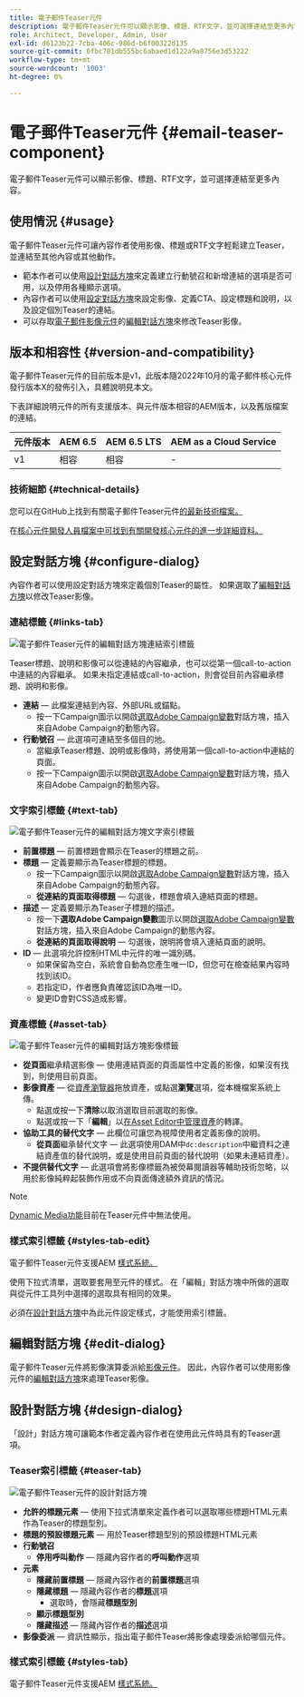```yaml
---
title: 電子郵件Teaser元件
description: 電子郵件Teaser元件可以顯示影像、標題、RTF文字，並可選擇連結至更多內容。
role: Architect, Developer, Admin, User
exl-id: d6123b22-7cba-406c-986d-b6f00322d135
source-git-commit: 6fbc781db555bc6abaed1d122a9a8756e3d53222
workflow-type: tm+mt
source-wordcount: '1003'
ht-degree: 0%

---
```



# 電子郵件Teaser元件 {#email-teaser-component}

電子郵件Teaser元件可以顯示影像、標題、RTF文字，並可選擇連結至更多內容。

## 使用情況 {#usage}

電子郵件Teaser元件可讓內容作者使用影像、標題或RTF文字輕鬆建立Teaser，並連結至其他內容或其他動作。

* 範本作者可以使用[設計對話方塊](#design-dialog)來定義建立行動號召和新增連結的選項是否可用，以及停用各種顯示選項。
* 內容作者可以使用[設定對話方塊](#configure-dialog)來設定影像、定義CTA、設定標題和說明，以及設定個別Teaser的連結。
* 可以存取[電子郵件影像元件](image.md)的[編輯對話方塊](image.md#edit-dialog)來修改Teaser影像。

## 版本和相容性 {#version-and-compatibility}

電子郵件Teaser元件的目前版本是v1，此版本隨2022年10月的電子郵件核心元件發行版本X的發佈引入，具體說明見本文。

下表詳細說明元件的所有支援版本、與元件版本相容的AEM版本，以及舊版檔案的連結。

| 元件版本 | AEM 6.5 | AEM 6.5 LTS | AEM as a Cloud Service  |
|---|---|---|---|
| v1 | 相容 | 相容 | - |

### 技術細節 {#technical-details}

您可以在GitHub上找到有關電子郵件Teaser元件[的最新技術檔案。](https://adobe.com/go/aem_cmp_tech_email_teaser_v1)

在[核心元件開發人員檔案中可找到有關開發核心元件的進一步詳細資料。](/help/developing/overview.md)

## 設定對話方塊 {#configure-dialog}

內容作者可以使用設定對話方塊來定義個別Teaser的屬性。 如果選取了[編輯對話方塊](#edit-dialog)以修改Teaser影像。

### 連結標籤 {#links-tab}

![電子郵件Teaser元件的編輯對話方塊連結索引標籤](/help/email/assets/email-teaser-edit-links.png)

Teaser標題、說明和影像可以從連結的內容繼承，也可以從第一個call-to-action中連結的內容繼承。 如果未指定連結或call-to-action，則會從目前內容繼承標題、說明和影像。

* **連結** — 此檔案連結到內容、外部URL或錨點。
   * 按一下Campaign圖示以開啟[選取Adobe Campaign變數](/help/email/campaign-variables.md)對話方塊，插入來自Adobe Campaign的動態內容。
* **行動號召** — 此選項可連結至多個目的地。
   * 當繼承Teaser標題、說明或影像時，將使用第一個call-to-action中連結的頁面。
   * 按一下Campaign圖示以開啟[選取Adobe Campaign變數](/help/email/campaign-variables.md)對話方塊，插入來自Adobe Campaign的動態內容。

### 文字索引標籤 {#text-tab}

![電子郵件Teaser元件的編輯對話方塊文字索引標籤](/help/email/assets/email-teaser-edit-text.png)

* **前置標題** — 前置標題會顯示在Teaser的標題之前。
* **標題** — 定義要顯示為Teaser標題的標題。
   * 按一下Campaign圖示以開啟[選取Adobe Campaign變數](/help/email/campaign-variables.md)對話方塊，插入來自Adobe Campaign的動態內容。
   * **從連結的頁面取得標題** — 勾選後，標題會填入連結頁面的標題。
* **描述** — 定義要顯示為Teaser子標題的描述。
   * 按一下&#x200B;**選取Adobe Campaign變數**&#x200B;圖示以開啟[選取Adobe Campaign變數](/help/email/campaign-variables.md)對話方塊，插入來自Adobe Campaign的動態內容。
   * **從連結的頁面取得說明** — 勾選後，說明將會填入連結頁面的說明。
* **ID** — 此選項允許控制HTML中元件的唯一識別碼。
   * 如果保留為空白，系統會自動為您產生唯一ID，但您可在檢查結果內容時找到該ID。
   * 若指定ID，作者應負責確認該ID為唯一ID。
   * 變更ID會對CSS造成影響。

### 資產標籤 {#asset-tab}

![電子郵件Teaser元件的編輯對話方塊影像標籤](/help/email/assets/email-teaser-edit-image.png)

* **從頁面**&#x200B;繼承精選影像 — 使用連結頁面的頁面屬性中定義的影像，如果沒有找到，則使用目前頁面。
* **影像資產** — 從[資產瀏覽器](https://experienceleague.adobe.com/docs/experience-manager-cloud-service/sites/authoring/fundamentals/environment-tools.html)拖放資產，或點選&#x200B;**瀏覽**&#x200B;選項，從本機檔案系統上傳。
   * 點選或按一下&#x200B;**清除**&#x200B;以取消選取目前選取的影像。
   * 點選或按一下「**編輯**」以[在Asset Editor中管理資產](https://experienceleague.adobe.com/docs/experience-manager-cloud-service/assets/manage/manage-digital-assets.html)的轉譯。
* **協助工具的替代文字** — 此欄位可讓您為視障使用者定義影像的說明。
   * **從頁面**&#x200B;繼承替代文字 — 此選項使用DAM中`dc:description`中繼資料之連結資產值的替代說明，或是使用目前頁面的替代說明（如果未連結資產）。
* **不提供替代文字** — 此選項會將影像標籤為被熒幕閱讀器等輔助技術忽略，以用於影像純粹起裝飾作用或不向頁面傳達額外資訊的情況。

>[!NOTE]
>
>[Dynamic Media功能](image.md#dynamic-media)目前在Teaser元件中無法使用。

### 樣式索引標籤 {#styles-tab-edit}

電子郵件Teaser元件支援AEM [樣式系統。](/help/get-started/authoring.md#component-styling)

使用下拉式清單，選取要套用至元件的樣式。 在「編輯」對話方塊中所做的選取與從元件工具列中選擇的選取具有相同的效果。

必須在[設計對話方塊](#design-dialog)中為此元件設定樣式，才能使用索引標籤。

## 編輯對話方塊 {#edit-dialog}

電子郵件Teaser元件將影像演算委派給[影像元件](image.md)。 因此，內容作者可以使用影像元件的[編輯對話方塊](image.md#edit-dialog)來處理Teaser影像。

## 設計對話方塊 {#design-dialog}

「設計」對話方塊可讓範本作者定義內容作者在使用此元件時具有的Teaser選項。

### Teaser索引標籤 {#teaser-tab}

![電子郵件Teaser元件的設計對話方塊](/help/email/assets/email-teaser-design.png)

* **允許的標題元素** — 使用下拉式清單來定義作者可以選取哪些標題HTML元素作為Teaser的標題型別。
* **標題的預設標題元素** — 用於Teaser標題型別的預設標題HTML元素
* **行動號召**
   * **停用呼叫動作** — 隱藏內容作者的&#x200B;**呼叫動作**&#x200B;選項
* **元素**
   * **隱藏前置標題** — 隱藏內容作者的&#x200B;**前置標題**&#x200B;選項
   * **隱藏標題** — 隱藏內容作者的&#x200B;**標題**&#x200B;選項
      * 選取時，會隱藏&#x200B;**標題型別**
   * **顯示標題型別**
   * **隱藏描述** — 隱藏內容作者的&#x200B;**描述**&#x200B;選項
* **影像委派** — 資訊性顯示，指出電子郵件Teaser將影像處理委派給哪個元件。

### 樣式索引標籤 {#styles-tab}

電子郵件Teaser元件支援AEM [樣式系統。](/help/get-started/authoring.md#component-styling)

